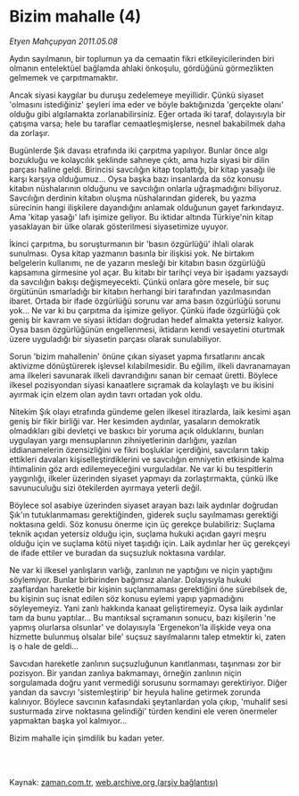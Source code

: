 # Bizim mahalle (4)

*Etyen Mahçupyan 2011.05.08*

<td class="columnist-detail">
<p>Aydın sayılmanın, bir toplumun ya da cemaatin fikri etkileyicilerinden biri olmanın entelektüel bağlamda ahlaki önkoşulu, gördüğünü görmezlikten gelmemek ve çarpıtmamaktır.</p>
<p>
<div id="haberMetinDiv">
<p>Ancak siyasi kaygılar bu duruşu zedelemeye meyillidir. Çünkü siyaset 'olmasını istediğiniz' şeyleri ima eder ve böyle baktığınızda 'gerçekte olanı' olduğu gibi algılamakta zorlanabilirsiniz. Eğer ortada iki taraf, dolayısıyla bir çatışma varsa; hele bu taraflar cemaatleşmişlerse, nesnel bakabilmek daha da zorlaşır.
<p>Bugünlerde Şık davası etrafında iki çarpıtma yapılıyor. Bunlar önce algı bozukluğu ve kolaycılık şeklinde sahneye çıktı, ama hızla siyasi bir dilin parçası haline geldi. Birincisi savcılığın kitap toplattığı, bir kitap yasağı ile karşı karşıya olduğumuz... Oysa başka bazı insanlarda da söz konusu kitabın nüshalarının olduğunu ve savcılığın onlarla uğraşmadığını biliyoruz. Savcılığın derdinin kitabın oluşma nüshalarından giderek, bu yazma sürecinin hangi ilişkilere dayandığını anlamak olduğunun gayet farkındayız. Ama 'kitap yasağı' lafı işimize geliyor. Bu iktidar altında Türkiye'nin kitap yasaklayan bir ülke olarak gösterilmesi siyasetimize uyuyor.
<p>İkinci çarpıtma, bu soruşturmanın bir 'basın özgürlüğü' ihlali olarak sunulması. Oysa kitap yazmanın basınla bir ilişkisi yok. Ne birtakım belgelerin kullanımı, ne de yazarın mesleği bir kitabın basın özgürlüğü kapsamına girmesine yol açar. Bu kitabı bir tarihçi veya bir işadamı yazsaydı da savcılığın bakışı değişmeyecekti. Çünkü onlara göre mesele, bir suç örgütünün ısmarladığı bir kitabın herhangi biri tarafından yazılmasından ibaret. Ortada bir ifade özgürlüğü sorunu var ama basın özgürlüğü sorunu yok... Ne var ki bu çarpıtma da işimize geliyor. Çünkü ifade özgürlüğü çok geniş bir kavram ve siyasi iktidarı doğrudan hedef almakta yetersiz kalıyor. Oysa basın özgürlüğünün engellenmesi, iktidarın kendi vesayetini oturtmak üzere uyguladığı bir siyasetin parçası olarak sunulabiliyor.
<p>Sorun 'bizim mahallenin' önüne çıkan siyaset yapma fırsatlarını ancak aktivizme dönüştürerek işlevsel kılabilmesidir. Bu eğilim, ilkeli davranamayan ama ilkeleri savunarak ilkeli davrandığını sanan bir cemaat üretti. Böylece ilkesel pozisyondan siyasi kanaatlere sıçramak da kolaylaştı ve bu ikisini ayırmak için elzem olan aydın tavrı ortadan yok oldu.
<p>Nitekim Şık olayı etrafında gündeme gelen ilkesel itirazlarda, laik kesimi aşan geniş bir fikir birliği var. Her kesimden aydınlar, yasaların demokratik olmadıkları gibi devletçi ve baskıcı bir yoruma açık olduklarını, bunları uygulayan yargı mensuplarının zihniyetlerinin darlığını, yazılan iddianamelerin özensizliğini ve fikri boşluklar içerdiğini, savcıların takip ettikleri davaları kişiselleştirdiklerini ve savcılığın emniyetin etkisinde kalma ihtimalinin göz ardı edilemeyeceğini vurguladılar. Ne var ki bu tespitlerin yaygınlığı, ilkeler üzerinden siyaset yapmayı da zorlaştırmakta, çünkü ilke savunuculuğu sizi ötekilerden ayırmaya yeterli değil.
<p>Böylece sol asabiye üzerinden siyaset arayan bazı laik aydınlar doğrudan Şık'ın tutuklanmaması gerektiğinden, giderek suçlu sayılmaması gerektiği noktasına geldi. Söz konusu önerme için üç gerekçe bulabiliriz: Suçlama teknik açıdan yetersiz olduğu için, suçlama hukuki açıdan gayri meşru olduğu için ve suçlama kötü niyet taşıdığı için. Laik aydınlar her üç gerekçeyi de ifade ettiler ve buradan da suçsuzluk noktasına vardılar.
<p>Ne var ki ilkesel yanlışların varlığı, zanlının ne yaptığını ve niçin yaptığını söylemiyor. Bunlar birbirinden bağımsız alanlar. Dolayısıyla hukuki zaaflardan hareketle bir kişinin suçlanmaması gerektiğini öne sürebilsek de, bu kişinin suç isnat edilen söz konusu eylemi yapıp yapmadığını söyleyemeyiz. Yani zanlı hakkında kanaat geliştiremeyiz. Oysa laik aydınlar tam da bunu yaptılar... Bu mantıksal sıçramanın sonucu, bazı kişilerin 'ne yapmış olurlarsa olsunlar' ve dolayısıyla 'Ergenekon'la ilişkide veya ona hizmette bulunmuş olsalar bile' suçsuz sayılmalarını talep etmektir ki, zaten iş o hale de geldi...
<p>Savcıdan hareketle zanlının suçsuzluğunun kanıtlanması, taşınması zor bir pozisyon. Bir yandan zanlıya bakmamayı, örneğin zanlının niçin sorgulamada doğru yanıt vermediği sorusunu sormamayı gerektiriyor. Diğer yandan da savcıyı 'sistemleştirip' bir heyula haline getirmek zorunda kalınıyor. Böylece savcının kafasındaki şeytanlardan yola çıkıp, 'muhalif sesi susturmada zirve noktasına gelindiği' türden kendini ele veren önermeler yapmaktan başka yol kalmıyor...
<p>Bizim mahalle için şimdilik bu kadarı yeter. </p></p></p></p></p></p></p></p></p></div>
</p>


<p><br>
		 </br></p></td>

Kaynak: [zaman.com.tr](http://zaman.com.tr/yazar.do?yazino=1131468), [web.archive.org (arşiv bağlantısı)](http://web.archive.org/web/20120315050204/http://www.zaman.com.tr/yazar.do?yazino=1131468)
